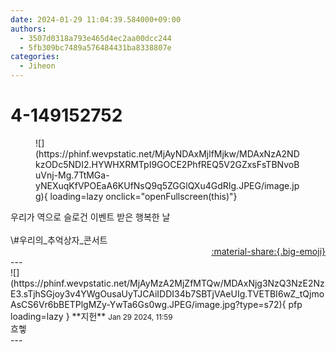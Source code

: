 ```yaml
---
date: 2024-01-29 11:04:39.584000+09:00
authors:
  - 3507d0318a793e465d4ec2aa00dcc244
  - 5fb309bc7489a576484431ba8338807e
categories:
  - Jiheon
---
```


# 4-149152752

<div class="post-container" markdown="1">
<div class="content-container md-sidebar__scrollwrap" markdown="1">


<figure markdown="1">
![](https://phinf.wevpstatic.net/MjAyNDAxMjlfMjkw/MDAxNzA2NDkzODc5NDI2.HYWHXRMTpI9GOCE2PhfREQ5V2GZxsFsTBNvoBuVnj-Mg.7TtMGa-yNEXuqKfVPOEaA6KUfNsQ9q5ZGGlQXu4GdRIg.JPEG/image.jpg){ loading=lazy onclick="openFullscreen(this)"}
</figure>
우리가 역으로 슬로건 이벤트 받은 행복한 날<br><br>\#우리의_추억상자_콘서트

</div>
</div>

<div style="text-align: right;" markdown="1">
<a href="https://weverse.io/fromis9/fanpost/4-149152752" style="text-align: right;">:material-share:{.big-emoji}</a>
</div>
---

<div class="comments-container md-sidebar__scrollwrap" markdown="1">
<div class="comment" markdown="1">
<div class='id-container' markdown="1">
![](https://phinf.wevpstatic.net/MjAyMzA2MjZfMTQw/MDAxNjg3NzQ3NzE2NzE3.sTjhSGjoy3v4YWgOusaUyTJCAiIDDI34b7SBTjVAeUIg.TVETBI6wZ_tQjmoAsCS6Vr6bBETPlgMZy-YwTa6Gs0wg.JPEG/image.jpg?type=s72){ pfp loading=lazy }
**<span class="artist">지헌</span>** <small>Jan 29 2024, 11:59</small><br>
</div>
<div class='comment-body' markdown="1">
흐헿
</div>
</div>
</div>
---
